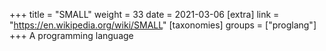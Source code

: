 +++
title = "SMALL"
weight = 33
date = 2021-03-06
[extra]
link = "https://en.wikipedia.org/wiki/SMALL"
[taxonomies]
groups = ["proglang"]
+++
A programming language

